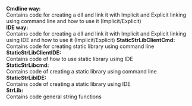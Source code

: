 **Cmdline way:**    
Contains code for creating a dll and link it with Implicit and Explicit linking using command line and how to use it (Implicit/Explicit)    
**IDE way:**    
Contains code for creating a dll and link it with Implicit and Explicit linking using IDE and how to use it (Implicit/Explicit) 
**StaticStrLibClientCmd:**    
Contains code for creating static library using command line 
**StaticStrLibClientIDE:**    
Contains code of how to use static library using IDE  
**StaticStrLibcmd:**    
Contains code of creating a static library using command line  
**StaticStrLibIDE:**    
Contains code of creating a static library using IDE  
**StrLib:**    
Contains code general string functions
